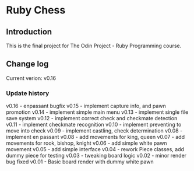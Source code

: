 # Ruby Chess

## Introduction

This is the final project for The Odin Project - Ruby Programming course.

## Change log

Current verion: v0.16

### Update history

v0.16 - enpassant bugfix
v0.15 - implement capture info, and pawn promotion
v0.14 - implement simple main menu
v0.13 - implement single file save system
v0.12 - implement correct check and checkmate detection
v0.11 - implement checkmate recognition
v0.10 - implement preventing to move into check
v0.09 - implement castling, check determination
v0.08 - implement en passant
v0.08 - add movements for king, queen
v0.07 - add movements for rook, bishop, knight
v0.06 - add simple white pawn movement
v0.05 - add simple interface
v0.04 - rework Piece classes, add dummy piece for testing
v0.03 - tweaking board logic
v0.02 - minor render bug fixed
v0.01 - Basic board render with dummy white pawn 